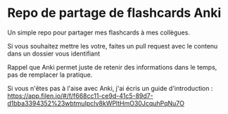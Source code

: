 # Repo de partage de flashcards Anki

Un simple repo pour partager mes flashcards à mes collègues.

Si vous souhaitez mettre les votre, faites un pull request avec le contenu dans un dossier vous identifiant

Rappel que Anki permet juste de retenir des informations dans le temps, pas de remplacer la pratique.

Si vous n'êtes pas à l'aise avec Anki, j'ai écris un guide d'introduction : https://app.filen.io/#/f/f668cc11-ce9d-41c5-89d7-d1bba3394352%23wbtmuIpcIv8kWPltHmO30JcquhPqNu7O 
